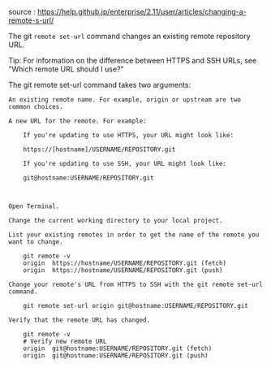 source  : https://help.github.jp/enterprise/2.11/user/articles/changing-a-remote-s-url/

The git `remote set-url` command changes an existing remote repository URL.

Tip: For information on the difference between HTTPS and SSH URLs, see "Which remote URL should I use?"

The git remote set-url command takes two arguments:

    An existing remote name. For example, origin or upstream are two common choices.

    A new URL for the remote. For example:

        If you're updating to use HTTPS, your URL might look like:

        https://[hostname]/USERNAME/REPOSITORY.git

        If you're updating to use SSH, your URL might look like:

        git@hostname:USERNAME/REPOSITORY.git



    Open Terminal.

    Change the current working directory to your local project.

    List your existing remotes in order to get the name of the remote you want to change.
```
    git remote -v
    origin  https://hostname/USERNAME/REPOSITORY.git (fetch)
    origin  https://hostname/USERNAME/REPOSITORY.git (push)
```
    Change your remote's URL from HTTPS to SSH with the git remote set-url command.
```
    git remote set-url origin git@hostname:USERNAME/REPOSITORY.git
```
    Verify that the remote URL has changed.
```
    git remote -v
    # Verify new remote URL
    origin  git@hostname:USERNAME/REPOSITORY.git (fetch)
    origin  git@hostname:USERNAME/REPOSITORY.git (push)
```
